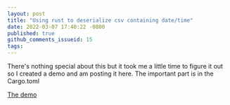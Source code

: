 ```yaml
---
layout: post
title: "Using rust to deserialize csv containing date/time"
date: 2022-03-07 17:40:22 -0800
published: true
github_comments_issueid: 15
tags:
---
```


There's nothing special about this but it took me a little time to figure it out so I created a demo and am posting it here.  The important part is in the Cargo.toml


[The demo](https://github.com/dc25/rust_datetime_serde)  

